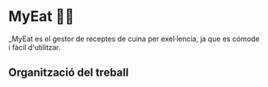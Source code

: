 # MyEat 👨‍🍳

_MyEat es el gestor de receptes de cuina per exel·lencia, ja que es cómode i fàcil d'utilitzar.

## Organització del treball